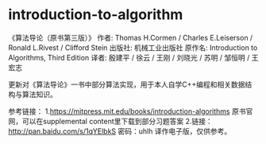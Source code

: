 # introduction-to-algorithm

《算法导论（原书第三版）》
作者: Thomas H.Cormen / Charles E.Leiserson / Ronald L.Rivest / Clifford Stein 
出版社: 机械工业出版社
原作名: Introduction to Algorithms, Third Edition
译者: 殷建平 / 徐云 / 王刚 / 刘晓光 / 苏明 / 邹恒明 / 王宏志 

更新对《算法导论》一书中部分算法实现，用于本人自学C++编程和相关数据结构与算法知识。

参考链接：
1.https://mitpress.mit.edu/books/introduction-algorithms 原书官网，可以在supplemental content里下载到部分习题答案
2.链接：http://pan.baidu.com/s/1qYElbkS 密码：uhlh  译作电子版，仅供参考。
